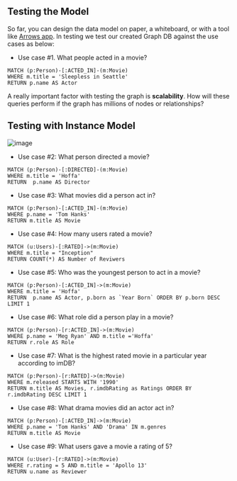 ## Testing the Model
So far, you can design the data model on paper, a whiteboard, or with a tool like [Arrows app](https://arrows.app/). 
In testing we test our created Graph DB against the use cases as below:
- Use case #1. What people acted in a movie?
```
MATCH (p:Person)-[:ACTED_IN]-(m:Movie)
WHERE m.title = 'Sleepless in Seattle'
RETURN p.name AS Actor
```
A really important factor with testing the graph is **scalability**. How will these queries perform if the graph has millions of nodes or relationships? 

## Testing with Instance Model

![image](https://github.com/user-attachments/assets/378a3a06-e41f-4aed-9866-d136449ca150)

- Use case #2: What person directed a movie?
```
MATCH (p:Person)-[:DIRECTED]-(m:Movie)
WHERE m.title = 'Hoffa'
RETURN  p.name AS Director
```
- Use case #3: What movies did a person act in?
```
MATCH (p:Person)-[:ACTED_IN]-(m:Movie)
WHERE p.name = 'Tom Hanks'
RETURN m.title AS Movie
```
- Use case #4: How many users rated a movie?
```
MATCH (u:Users)-[:RATED]->(m:Movie)
WHERE m.title = "Inception"
RETURN COUNT(*) AS Number of Reviwers
```
- Use case #5: Who was the youngest person to act in a movie?
```
MATCH (p:Person)-[:ACTED_IN]->(m:Movie)
WHERE m.title = 'Hoffa'
RETURN  p.name AS Actor, p.born as `Year Born` ORDER BY p.born DESC LIMIT 1
```
- Use case #6: What role did a person play in a movie?
```
MATCH (p:Person)-[r:ACTED_IN]->(m:Movie)
WHERE p.name = 'Meg Ryan' AND m.title ='Hoffa'
RETURN r.role AS Role
```
- Use case #7: What is the highest rated movie in a particular year according to imDB?
```
MATCH (p:Person)-[r:RATED]->(m:Movie)
WHERE m.released STARTS WITH '1990'
RETURN m.title AS Movies, r.imdbRating as Ratings ORDER BY r.imdbRating DESC LIMIT 1
```
- Use case #8: What drama movies did an actor act in?
```
MATCH (p:Person)-[:ACTED_IN]->(m:Movie)
WHERE p.name = 'Tom Hanks' AND 'Drama' IN m.genres
RETURN m.title AS Movie
```
- Use case #9: What users gave a movie a rating of 5?
```
MATCH (u:User)-[r:RATED]->(m:Movie)
WHERE r.rating = 5 AND m.title = 'Apollo 13'
RETURN u.name as Reviewer
```


